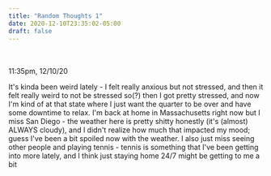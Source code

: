 ```yaml
---
title: "Random Thoughts 1"
date: 2020-12-10T23:35:02-05:00
draft: false
---
```

<br />

<br />
11:35pm, 12/10/20
<br />

It's kinda been weird lately - I felt really anxious but not stressed, and then it felt really weird to not be stressed so(?) then I got pretty stressed, and now I'm kind of at that state where I just want the quarter to be over and have some downtime to relax. I'm back at home in Massachusetts right now but I miss San Diego - the weather here is pretty shitty honestly (it's (almost) ALWAYS cloudy), and I didn't realize how much that impacted my mood; guess I've been a bit spoiled now with the weather. I also just miss seeing other people and playing tennis - tennis is something that I've been getting into more lately, and I think just staying home 24/7 might be getting to me a bit